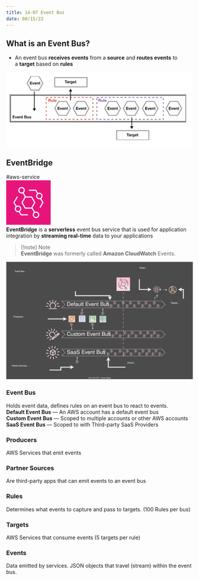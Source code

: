 ```yaml
---
title: 14-07 Event Bus
date: 08/15/23
---
```


## What is an Event Bus?

* An event bus **receives events** from a **source** and **routes events** to a **target** based on **rules**

![700](images/14_Application_Integration/14-07/14-07_Event_Bus.png)

## EventBridge

\#aws-service   
![35](images/icons/EventBridge_Icon.png)  
**EventBridge** is a **serverless** event bus service that is used for application integration by **streaming real-time** data to your applications

 > 
 > \[!note\] Note  
 > **EventBridge** was formerly called **Amazon CloudWatch** Events.

![700](images/14_Application_Integration/14-07/14-07_EventBridge.drawio.svg)

### Event Bus

Holds event data, defines rules on an event bus to react to events.  
**Default Event Bus** — An AWS account has a default event bus  
**Custom Event Bus** — Scoped to multiple accounts or other AWS accounts  
**SaaS Event Bus** — Scoped to with Third-party SaaS Providers

### Producers

AWS Services that emit events

### Partner Sources

Are third-party apps that can emit events to an event bus

### Rules

Determines what events to capture and pass to targets. (100 Rules per bus)

### Targets

AWS Services that consume events (5 targets per rule)

### Events

Data emitted by services. JSON objects that travel (stream) within the event bus.
